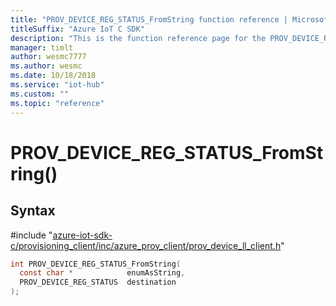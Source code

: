 ```yaml
---                             
title: "PROV_DEVICE_REG_STATUS_FromString function reference | Microsoft Docs" 
titleSuffix: "Azure IoT C SDK"            
description: "This is the function reference page for the PROV_DEVICE_REG_STATUS_FromString() function in the Azure IoT C SDK. This SDK is used with Azure IoT Hub and Azure IoT Hub Device Provisioning Service"            
manager: timlt                 
author: wesmc7777              
ms.author: wesmc               
ms.date: 10/18/2018                    
ms.service: "iot-hub"             
ms.custom: ""                
ms.topic: "reference"        
---                            
```


# PROV_DEVICE_REG_STATUS_FromString()

## Syntax

\#include "[azure-iot-sdk-c/provisioning_client/inc/azure_prov_client/prov_device_ll_client.h](../prov-device-ll-client-h.md)"  
```C
int PROV_DEVICE_REG_STATUS_FromString(
  const char *            enumAsString,
  PROV_DEVICE_REG_STATUS  destination
);
```


